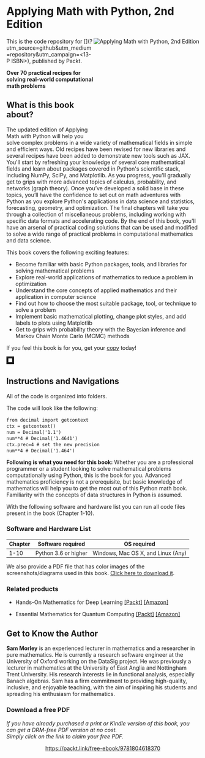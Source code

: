 # Applying Math with Python, 2nd Edition
<a href="<Packtpub book link>?utm_source=github&utm_medium=repository&utm_campaign=<13-P ISBN>"><img src="https://static.packt-cdn.com/products/<13-P ISBN>/cover/smaller" alt="Applying Math with Python, 2nd Edition" height="256px" align="right"></a>

This is the code repository for [<Book name>](<Packtpub book link>?utm_source=github&utm_medium=repository&utm_campaign=<13-P ISBN>), published by Packt.

**Over 70 practical recipes for solving real-world computational math problems**

## What is this book about?
The updated edition of Applying Math with Python will help you solve complex problems in a wide variety of mathematical fields in simple and efficient ways. Old recipes have been revised for new libraries and several recipes have been added to demonstrate new tools such as JAX.
You'll start by refreshing your knowledge of several core mathematical fields and learn about packages covered in Python's scientific stack, including NumPy, SciPy, and Matplotlib. As you progress, you'll gradually get to grips with more advanced topics of calculus, probability, and networks (graph theory). Once you’ve developed a solid base in these topics, you’ll have the confidence to set out on math adventures with Python as you explore Python's applications in data science and statistics, forecasting, geometry, and optimization. The final chapters will take you through a collection of miscellaneous problems, including working with specific data formats and accelerating code.
By the end of this book, you'll have an arsenal of practical coding solutions that can be used and modified to solve a wide range of practical problems in computational mathematics and data science.

This book covers the following exciting features: 
* Become familiar with basic Python packages, tools, and libraries for solving mathematical problems
* Explore real-world applications of mathematics to reduce a problem in optimization
* Understand the core concepts of applied mathematics and their application in computer science
* Find out how to choose the most suitable package, tool, or technique to solve a problem
* Implement basic mathematical plotting, change plot styles, and add labels to plots using Matplotlib
* Get to grips with probability theory with the Bayesian inference and Markov Chain Monte Carlo (MCMC) methods

If you feel this book is for you, get your [copy](https://www.amazon.com/dp/1804618373) today!

<a href="https://www.packtpub.com/?utm_source=github&utm_medium=banner&utm_campaign=GitHubBanner"><img src="https://raw.githubusercontent.com/PacktPublishing/GitHub/master/GitHub.png" alt="https://www.packtpub.com/" border="5" /></a>

## Instructions and Navigations
All of the code is organized into folders.

The code will look like the following:
```
from decimal import getcontext
ctx = getcontext()
num = Decimal('1.1')
num**4 # Decimal('1.4641')
ctx.prec=4 # set the new precision
num**4 # Decimal('1.464')
```

**Following is what you need for this book:**
Whether you are a professional programmer or a student looking to solve mathematical problems computationally using Python, this is the book for you. Advanced mathematics proficiency is not a prerequisite, but basic knowledge of mathematics will help you to get the most out of this Python math book. Familiarity with the concepts of data structures in Python is assumed.

With the following software and hardware list you can run all code files present in the book (Chapter 1-10).

### Software and Hardware List

| Chapter  | Software required                                                                    | OS required                        |
| -------- | -------------------------------------------------------------------------------------| -----------------------------------|
|  1-10		 | Python 3.6 or higher							                                            			  | Windows, Mac OS X, and Linux (Any) |

We also provide a PDF file that has color images of the screenshots/diagrams used in this book. [Click here to download it](http://packt.link/OxkXD).


### Related products <Other books you may enjoy>
* Hands-On Mathematics for Deep Learning [[Packt]](https://www.packtpub.com/product/hands-on-mathematics-for-deep-learning/9781838647292) [[Amazon]](https://www.amazon.com/dp/1838647295)

* Essential Mathematics for Quantum Computing [[Packt]](https://www.packtpub.com/product/essential-mathematics-for-quantum-computing/9781801073141?_ga=2.176321189.1855619319.1669697710-1347501151.1654864057) [[Amazon]](https://www.amazon.com/dp/1801073147)

## Get to Know the Author
**Sam Morley**  is an experienced lecturer in mathematics and a researcher in pure mathematics. He is currently a research software engineer at the University of Oxford working on the DataSig project. He was previously a lecturer in mathematics at the University of East Anglia and Nottingham Trent University. His research interests lie in functional analysis, especially Banach algebras. Sam has a firm commitment to providing high-quality, inclusive, and enjoyable teaching, with the aim of inspiring his students and spreading his enthusiasm for mathematics.

### Download a free PDF

 <i>If you have already purchased a print or Kindle version of this book, you can get a DRM-free PDF version at no cost.<br>Simply click on the link to claim your free PDF.</i>
<p align="center"> <a href="https://packt.link/free-ebook/9781804618370">https://packt.link/free-ebook/9781804618370 </a> </p>